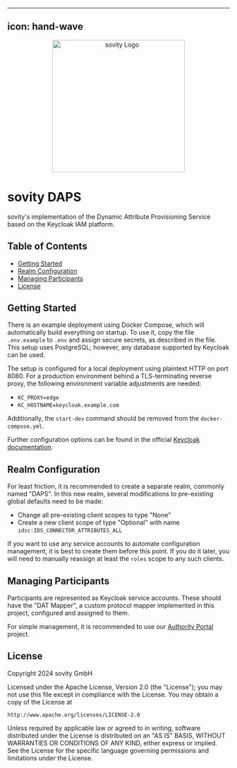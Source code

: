 <!--
   Copyright 2024 sovity GmbH

   Licensed under the Apache License, Version 2.0 (the "License");
   you may not use this file except in compliance with the License.
   You may obtain a copy of the License at

       http://www.apache.org/licenses/LICENSE-2.0

   Unless required by applicable law or agreed to in writing, software
   distributed under the License is distributed on an "AS IS" BASIS,
   WITHOUT WARRANTIES OR CONDITIONS OF ANY KIND, either express or implied.
   See the License for the specific language governing permissions and
   limitations under the License.

   SPDX-License-Identifier: Apache-2.0
-->

---
icon: hand-wave
---

<div align="center">
  <img src="https://raw.githubusercontent.com/sovity/edc-ui/d6242a1b3a8c1393921198ec2ef469da2a7111f7/src/assets/images/sovity_logo.svg" alt="sovity Logo" width="300"/>
</div>

# sovity DAPS

sovity's implementation of the Dynamic Attribute Provisioning Service based on the Keycloak IAM platform.

## Table of Contents

<!-- TOC start (generated with https://github.com/derlin/bitdowntoc) -->

- [Getting Started](#getting-started)
- [Realm Configuration](#realm-configuration)
- [Managing Participants](#managing-participants)
- [License](#license)

<!-- TOC end -->

## Getting Started

There is an example deployment using Docker Compose, which will automatically build everything on startup.
To use it, copy the file `.env.example` to `.env`
and assign secure secrets, as described in the file.
This setup uses PostgreSQL; however, any database supported by Keycloak can be used.

The setup is configured for a local deployment using plaintext HTTP on port 8080.
For a production environment behind a TLS-terminating reverse proxy,
the following environment variable adjustments are needed:

- `KC_PROXY=edge`
- `KC_HOSTNAME=keycloak.example.com`

Additionally, the `start-dev` command should be removed from the `docker-compose.yml`.

Further configuration options can be found in the official [Keycloak documentation](https://www.keycloak.org/server/all-config).

## Realm Configuration

For least friction, it is recommended to create a separate realm, commonly named "DAPS".
In this new realm, several modifications to pre-existing global defaults need to be made:

- Change all pre-existing client scopes to type "None"
- Create a new client scope of type "Optional" with name `idsc:IDS_CONNECTOR_ATTRIBUTES_ALL`

If you want to use any service accounts to automate configuration management,
it is best to create them before this point.
If you do it later, you will need to manually reassign at least the `roles` scope to any such clients.

## Managing Participants

Participants are represented as Keycloak service accounts.
These should have the "DAT Mapper", a custom protocol mapper implemented in this project,
configured and assigned to them.

For simple management, it is recommended
to use our [Authority Portal](https://github.com/sovity/authority-portal) project.

## License

Copyright 2024 sovity GmbH
                                                                         
Licensed under the Apache License, Version 2.0 (the "License");
you may not use this file except in compliance with the License.
You may obtain a copy of the License at
                                                                         
    http://www.apache.org/licenses/LICENSE-2.0
                                                                         
Unless required by applicable law or agreed to in writing, software
distributed under the License is distributed on an "AS IS" BASIS,
WITHOUT WARRANTIES OR CONDITIONS OF ANY KIND, either express or implied.
See the License for the specific language governing permissions and
limitations under the License.
